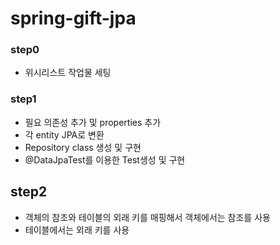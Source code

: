 # spring-gift-jpa
### step0
- 위시리스트 작업물 세팅

### step1
- 필요 의존성 추가 및 properties 추가
- 각 entity JPA로 변환
- Repository class 생성 및 구현
- @DataJpaTest를 이용한 Test생성 및 구현

## step2
- 객체의 참조와 테이블의 외래 키를 매핑해서 객체에서는 참조를 사용
- 테이블에서는 외래 키를 사용
